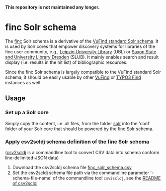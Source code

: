 **This repository is not maintained any longer.**

# finc Solr schema

The [finc](https://finc.info) Solr schema is a derivative of the [VuFind standard Solr schema](https://github.com/vufind-org/vufind/tree/master/solr/vufind/biblio/conf). It is used by Solr cores that empower discovery systems for libraries of the finc user community, e.g.,  [Leipzig University Library]( http://www.ub.uni-leipzig.de/) (UBL) or [Saxon State and University Library Dresden](https://www.slub-dresden.de/) (SLUB). 
It mainly enables search and result display (i.e. results in the hit list) of bibliographic resources.

Since the finc Solr schema is largely compatible to the VuFind standard Solr schema, it should be easily usable by other [VuFind](https://github.com/vufind-org/vufind) or [TYPO3 Find](https://github.com/subugoe/typo3-find) instances as well.

## Usage

### Set up a Solr core

Simply copy the content, i.e. all files, from the folder [solr](solr) into the 'conf' folder of your Solr core that should be powered by the finc Solr schema.

### Apply csv2scldj schema definition of the finc Solr schema

([csv2scldj](https://github.com/slub/csv2scldj) is a commandline tool to convert CSV data into schema conform line-delimited-JSON data)

1. Download the csv2scldj schema file [finc_solr_schema.csv](csv2scldj/finc_solr_schema.csv)
2. Set the csv2scldj schema file path via the commandline parameter '-schema-file-name' of the commandline tool ```csv2scldj```, see the [README of csv2scldj](https://github.com/slub/csv2scldj/blob/master/README.md)
